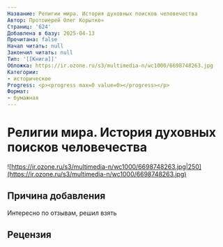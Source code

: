 ```yaml
---
Название: Религии мира. История духовных поисков человечества
Автор: Протоиерей Олег Корытко»
Страниц: '624'
Добавлена в базу: 2025-04-13
Прочитана: false
Начал читать: null
Закончил читать: null
Тип: '[[Книга]]'
Обложка: https://ir.ozone.ru/s3/multimedia-n/wc1000/6698748263.jpg
Категории:
- историческое
Progress: <p><progress max=0 value=0></progress></p>
Формат:
- бумажная
---
```

# Религии мира. История духовных поисков человечества

![https://ir.ozone.ru/s3/multimedia-n/wc1000/6698748263.jpg|250](https://ir.ozone.ru/s3/multimedia-n/wc1000/6698748263.jpg)

## Причина добавления

Интересно по отзывам, решил взять

## Рецензия